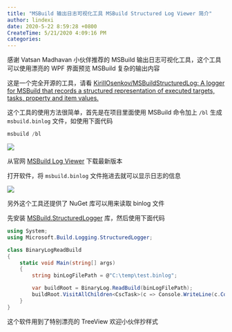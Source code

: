 ```yaml
---
title: "MSBuild 输出日志可视化工具 MSBuild Structured Log Viewer 简介"
author: lindexi
date: 2020-5-22 8:59:28 +0800
CreateTime: 5/21/2020 4:09:16 PM
categories: 
---
```


感谢 Vatsan Madhavan 小伙伴推荐的 MSBuild 输出日志可视化工具，这个工具可以使用漂亮的 WPF 界面预览 MSBuild 复杂的输出内容

<!--more-->


<!-- CreateTime:5/21/2020 4:09:16 PM -->

<!-- 发布 -->

这是一个完全开源的工具，请看 [KirillOsenkov/MSBuildStructuredLog: A logger for MSBuild that records a structured representation of executed targets, tasks, property and item values.](https://github.com/KirillOsenkov/MSBuildStructuredLog )

这个工具的使用方法很简单，首先是在项目里面使用 MSBuild 命令加上 `/bl` 生成 `msbuild.binlog` 文件，如使用下面代码

```csharp
msbuild /bl
```

<!-- ![](image/MSBuild 输出日志可视化工具 MSBuild Structured Log Viewer 简介/MSBuild 输出日志可视化工具 MSBuild Structured Log Viewer 简介0.png) -->

![](http://image.acmx.xyz/lindexi%2F202052116956826.jpg)

从官网 [MSBuild Log Viewer](https://msbuildlog.com/ ) 下载最新版本

打开软件，将 `msbuild.binlog` 文件拖进去就可以显示日志的信息



<!-- ![](image/MSBuild 输出日志可视化工具 MSBuild Structured Log Viewer 简介/MSBuild 输出日志可视化工具 MSBuild Structured Log Viewer 简介1.png) -->

![](http://image.acmx.xyz/lindexi%2F2020521161167844.jpg)

另外这个工具还提供了 NuGet 库可以用来读取 binlog 文件

先安装 [MSBuild.StructuredLogger](https://www.nuget.org/packages/MSBuild.StructuredLogger) 库，然后使用下面代码

```csharp
using System;
using Microsoft.Build.Logging.StructuredLogger;

class BinaryLogReadBuild
{
    static void Main(string[] args)
    {
        string binLogFilePath = @"C:\temp\test.binlog";

        var buildRoot = BinaryLog.ReadBuild(binLogFilePath);
        buildRoot.VisitAllChildren<CscTask>(c => Console.WriteLine(c.CommandLineArguments));
    }
}
```

这个软件用到了特别漂亮的 TreeView 欢迎小伙伴抄样式

